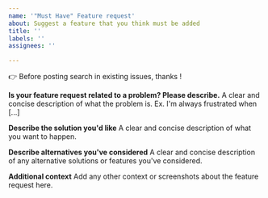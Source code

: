 ```yaml
---
name: '"Must Have" Feature request'
about: Suggest a feature that you think must be added
title: ''
labels: ''
assignees: ''

---
```


👉 Before posting search in existing issues, thanks !

**Is your feature request related to a problem? Please describe.**
A clear and concise description of what the problem is. Ex. I'm always frustrated when [...]

**Describe the solution you'd like**
A clear and concise description of what you want to happen.

**Describe alternatives you've considered**
A clear and concise description of any alternative solutions or features you've considered.

**Additional context**
Add any other context or screenshots about the feature request here.

